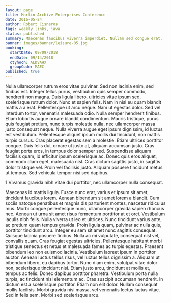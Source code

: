 ```yaml
---
layout: page
title: Martin Archive Enterprises Conference
date: 2016-05-24
author: Robert Cisneros
tags: weekly links, java
status: published
summary: Maecenas faucibus viverra imperdiet. Nullam sed congue erat.
banner: images/banner/leisure-05.jpg
booking:
  startDate: 09/09/2018
  endDate: 09/14/2018
  ctyhocn: ALDVAHX
  groupCode: MAEC
published: true
---
```

Nulla ullamcorper rutrum eros vitae pulvinar. Sed non lacinia enim, sed finibus est. Integer tellus purus, vestibulum quis semper commodo, hendrerit non magna. Duis ligula libero, ultricies vitae ipsum sed, scelerisque rutrum dolor. Nunc et sapien felis. Nam in nisl eu quam blandit mattis a a erat. Pellentesque ut arcu neque. Nam ut egestas dolor. Sed vel interdum tortor, venenatis malesuada odio. Nulla semper hendrerit finibus. Etiam lobortis augue ornare blandit condimentum. Mauris tristique, purus quis feugiat pretium, nunc turpis molestie nulla, nec ullamcorper massa justo consequat neque. Nulla viverra augue eget ipsum dignissim, id luctus est vestibulum.
Pellentesque aliquet ipsum mollis dui tincidunt, non mattis turpis cursus. Cras placerat egestas sem a molestie. Etiam ultrices porttitor congue. Duis felis dui, ornare ut justo at, aliquam accumsan justo. Cras feugiat porta eros, in tempus dolor semper sed. Suspendisse aliquam facilisis quam, id efficitur ipsum scelerisque ac. Donec quis eros aliquet, commodo diam eget, malesuada nisl. Cras dictum sagittis justo, in sagittis dolor tristique vel. Proin vel facilisis justo. Aliquam posuere tincidunt metus ut tempus. Sed vehicula tempor nisi sed dapibus.

1 Vivamus gravida nibh vitae dui porttitor, nec ullamcorper nulla consequat.

Maecenas id mattis ligula. Fusce nunc erat, varius et ipsum sit amet, tincidunt faucibus lorem. Aenean bibendum sit amet lorem a blandit. Cum sociis natoque penatibus et magnis dis parturient montes, nascetur ridiculus mus. Morbi congue pellentesque nunc, ullamcorper gravida sapien rhoncus nec. Aenean ut urna sit amet risus fermentum porttitor at et orci. Vestibulum iaculis nibh felis. Nulla viverra ut leo et ultrices. Nunc tincidunt varius ante, ac pretium quam tempus gravida. Proin ligula quam, pulvinar ac nulla quis, porttitor tincidunt arcu. Integer eu sem sit amet nunc sagittis consequat. Quisque lacinia posuere finibus. Nulla ac mi vulputate, consequat nisl vel, convallis quam. Cras feugiat egestas ultricies. Pellentesque habitant morbi tristique senectus et netus et malesuada fames ac turpis egestas. Praesent bibendum leo non euismod lacinia.
Vestibulum laoreet ipsum in porttitor auctor. Aenean luctus tellus risus, vel luctus tellus dignissim a. Aliquam ut bibendum libero, eu dapibus tortor. Nunc diam enim, volutpat vitae dolor non, scelerisque tincidunt nisi. Etiam justo arcu, tincidunt at mollis et, tempus ac felis. Donec dapibus porttitor pharetra. Vestibulum porta nulla turpis, ac tincidunt nisl elementum ac. Cras suscipit accumsan hendrerit. In dictum est a scelerisque porttitor. Etiam non elit dolor. Nullam consequat mollis facilisis. Morbi gravida nisi massa, vel venenatis lectus luctus vitae. Sed in felis sem. Morbi sed scelerisque arcu.
